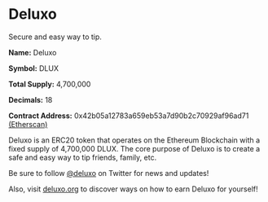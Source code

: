 # Deluxo
Secure and easy way to tip.

**Name:** Deluxo

**Symbol:** DLUX

**Total Supply:** 4,700,000

**Decimals:** 18

**Contract Address:** 0x42b05a12783a659eb53a7d90b2c70929af96ad71 [(Etherscan)](https://etherscan.io/token/0x42b05a12783a659eb53a7d90b2c70929af96ad71)

Deluxo is an ERC20 token that operates on the Ethereum Blockchain with a fixed supply of 4,700,000 DLUX. The core purpose of Deluxo is to create a safe and easy way to tip friends, family, etc.

Be sure to follow [@deluxo](https://twitter.com/deluxo) on Twitter for news and updates!

Also, visit [deluxo.org](http://deluxo.org) to discover ways on how to earn Deluxo for yourself!
